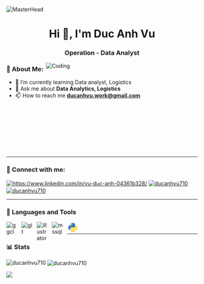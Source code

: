 ![MasterHead]()

<h1 align="center">Hi 👋, I'm Duc Anh Vu</h1>
<h3 align="center">Operation - Data Analyst</h3>
<img align="right" alt="Coding" width="400" src="https://images.squarespace-cdn.com/content/v1/55ed989ee4b0c7f115ddc924/1541600620919-VEI2IOYGNT2WJXA2W4A0/analytics.gif">

### 💫 About Me:
- 🌱 I’m currently learning Data analyst, Logistics<br>
- 💬 Ask me about **Data Analytics, Logistics**<br>
- 📫 How to reach me **ducanhvu.work@gmail.com**

<br>
<br>
<br>

<br>
<br>
<br>
<br>

---
### 📍 Connect with me:
<p align="left">
<a href="https://www.linkedin.com/in/vu-duc-anh-04361b328/" target="blank"><img align="center" src="https://raw.githubusercontent.com/rahuldkjain/github-profile-readme-generator/master/src/images/icons/Social/linked-in-alt.svg" alt="https://www.linkedin.com/in/vu-duc-anh-04361b328/" height="30" width="40" /></a>
<a href="https://www.instagram.com/duc_anhvu/" target="blank"><img align="center" src="https://raw.githubusercontent.com/rahuldkjain/github-profile-readme-generator/master/src/images/icons/Social/instagram.svg" alt="ducanhvu710" height="30" width="40" /></a>
<a href="https://www.youtube.com/@ucanhvu8367" target="blank"><img align="center" src="https://raw.githubusercontent.com/rahuldkjain/github-profile-readme-generator/master/src/images/icons/Social/youtube.svg" alt="ducanhvu710" height="30" width="40" /></a>
</p>


---

### 🧰 Languages and Tools



<a href="https://cloud.google.com" target="_blank" rel="noreferrer"> <img align="left" alt="ggcl" width="30px" style="padding-right:10px;" src="https://www.vectorlogo.zone/logos/google_cloud/google_cloud-icon.svg"/> </a> 
<a href="https://git-scm.com/" target="_blank" rel="noreferrer"> <img align="left" alt="git" width="30px" style="padding-right:10px;" src="https://www.vectorlogo.zone/logos/git-scm/git-scm-icon.svg"/> </a> 
<a href="https://www.adobe.com/in/products/illustrator.html" target="_blank" rel="noreferrer"> <img align="left" alt="illustrator" width="30px" style="padding-right:10px;" src="https://www.vectorlogo.zone/logos/adobe_illustrator/adobe_illustrator-icon.svg"/> </a> 
<a href="https://www.microsoft.com/en-us/sql-server" target="_blank" rel="noreferrer"> <img align="left" alt="mssql" width="30px" style="padding-right:10px;" src="https://www.svgrepo.com/show/303229/microsoft-sql-server-logo.svg"/> </a> 
<a href="https://www.python.org" target="_blank" rel="noreferrer"> <img align="left" alt="python" width="30px" style="padding-right:10px;" src="https://raw.githubusercontent.com/devicons/devicon/master/icons/python/python-original.svg"/> </a> 

<br />

---
### 📊 Stats

<p><img align="left" src="https://github-readme-stats.vercel.app/api?username=ducanhvu710&theme=radical&hide_border=false&include_all_commits=true&count_private=true" alt="ducanhvu710" /></p>

<p>&nbsp;<img align="center" src="https://nirzak-streak-stats.vercel.app/?user=ducanhvu710&theme=radical&hide_border=false" alt="ducanhvu710" /></p>

[![](https://visitcount.itsvg.in/api?id=ducanhvu710&icon=0&color=0)](https://visitcount.itsvg.in)





